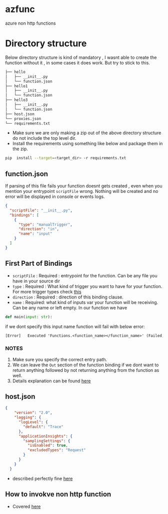 # azfunc
azure non http functions

# Directory structure

Below directory structure is kind of mandatory , I wasnt able to create the function without it , in some cases it does work. But try to stick to this.

```sh
├── hello
│   ├── __init__.py
│   └── function.json
├── hello1
│   ├── __init__.py
│   └── function.json
├── hello3
│   ├── __init__.py
│   └── function.json
├── host.json
└── proxies.json
└── requirements.txt
```

* Make sure we are only making a zip out of the above directory structure do not include the top level dir.
* Install the requirements using something like below and package them in the zip.

```sh
pip  install --target=<target_dir> -r requirements.txt
```

## function.json

If parsing of this file fails your function doesnt gets created , even when you mention your entrypoint `scriptFile` wrong. Nothing will be created and no error will be displayed in console or events logs. 

```json
{
  "scriptFile": "__init__.py",
  "bindings": [
    {
      "type": "manualTrigger",
      "direction": "in",
      "name": "input"
    }
  ]
}
```

## First Part of Bindings

* `scriptFile` : Required : entrypoint for the function. Can be any file you have in your source dir
* `type` : Required : What kind of trigger you want to have for your function. For more trigger types check [this](https://github.com/Azure/azure-functions-host/wiki/function.json)
* `direction` : Required : direction of this binding clause.
* `name` : Required: what kind of inputs var your function will be receiving. Can be any name or left empty. In our function we have

```python
def main(input: str):
```

if we dont specify this input name function will fail with below error:

```txt
[Error]   Executed 'Functions.<function_name></function_name>' (Failed, Id=adsadasdas1312312, Duration=13ms)
```

### NOTES

1. Make sure you specify the correct entry path.
2. We can leave the `Out` section of the function binding if we dont want to return anything followed by not returning anything from the function as well.
3. Details explanation can be found [here](https://docs.microsoft.com/en-us/azure/azure-functions/functions-bindings-http-webhook-trigger?tabs=python#configuration)

## host.json

```json
{
    "version": "2.0",
    "logging": {
      "logLevel": {
        "default": "Trace"
      },
      "applicationInsights": {
        "samplingSettings": {
          "isEnabled": true,
          "excludedTypes": "Request"
        }
      }
    }
  }
  ```

* described perfectly fine [here](https://docs.microsoft.com/en-us/azure/azure-functions/functions-host-json)

## How to invokve non http function

* Covered [here](https://docs.microsoft.com/en-us/azure/azure-functions/functions-manually-run-non-http)